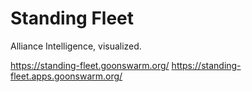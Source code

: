 # Standing Fleet

Alliance Intelligence, visualized.

https://standing-fleet.goonswarm.org/
https://standing-fleet.apps.goonswarm.org/
